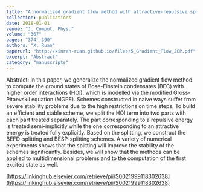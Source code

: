 ```yaml
---
title: "A normalized gradient flow method with attractive-repulsive splitting for computing ground states of Bose-Einstein condensates with higher-order interaction"
collection: publications
date: 2018-01-01
venue: "J. Comput. Phys."
volume: "367"
pages: "374--390"
authors: "X. Ruan"
paperurl: "http://xinran-ruan.github.io/files/5_Gradient_Flow_JCP.pdf"
excerpt: "Abstract"
category: "manuscripts"
---
```

Abstract: In this paper, we generalize the normalized gradient flow method to compute the ground states of Bose-Einstein condensates (BEC) with higher order interactions (HOI), which is modelled via the modified Gross-Pitaevskii equation (MGPE). Schemes constructed in naive ways suﬀer from severe stability problems due to the high restrictions on time steps. To build an eﬃcient and stable scheme, we split the HOI term into two parts with each part treated separately. The part corresponding to a repulsive energy is treated semi-implicitly while the one corresponding to an attractive energy is treated fully explicitly. Based on the splitting, we construct the BEFD-splitting and BESP-splitting schemes. A variety of numerical experiments shows that the splitting will improve the stability of the schemes significantly. Besides, we will show that the methods can be applied to multidimensional problems and to the computation of the first excited state as well. 

[https://linkinghub.elsevier.com/retrieve/pii/S0021999118302638](https://linkinghub.elsevier.com/retrieve/pii/S0021999118302638)